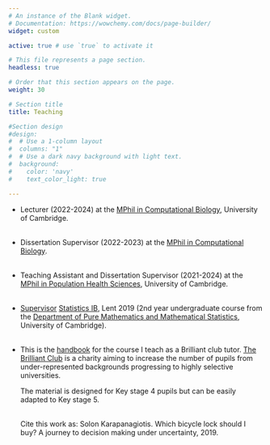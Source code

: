 ```yaml
--- 
# An instance of the Blank widget.
# Documentation: https://wowchemy.com/docs/page-builder/
widget: custom

active: true # use `true` to activate it 

# This file represents a page section.
headless: true

# Order that this section appears on the page.
weight: 30

# Section title
title: Teaching

#Section design
#design:
#  # Use a 1-column layout
#  columns: "1"
#  # Use a dark navy background with light text.
#  background:
#    color: 'navy'
#    text_color_light: true

---
```


- Lecturer (2022-2024) at the [MPhil in Computational Biology](https://www.postgraduate.study.cam.ac.uk/courses/directory/maammpcbi), University of Cambridge.
<br><br>

- Dissertation Supervisor (2022-2023) at the [MPhil in Computational Biology](https://www.postgraduate.study.cam.ac.uk/courses/directory/maammpcbi).
<br><br>

- Teaching Assistant and Dissertation Supervisor (2021-2024) at the [MPhil in Population Health Sciences](https://www.phs.masters.cam.ac.uk/), University of Cambridge.
<br><br>

- [Supervisor](https://www.maths.cam.ac.uk/undergrad/supervisions) 
[Statistics IB](https://www.dpmms.cam.ac.uk/study/IB/Statistics/), Lent 2019 (2nd year undergraduate course from the [Department of Pure Mathematics and Mathematical Statistics](https://www.dpmms.cam.ac.uk/about/), University of Cambridge). 
<br><br>

- This is the [handbook](/teaching/BrilliantClub_Handbook.pdf) for the course I teach as a Brilliant club tutor. [The Brilliant Club](https://thebrilliantclub.org/) is a charity aiming to increase the number of pupils from under-represented backgrounds progressing to highly selective universities. 
   
   The material is designed for Key stage 4 pupils but can be easily adapted to Key stage 5. <br><br>


   Cite this work as: Solon Karapanagiotis. Which bicycle lock should I buy? A journey to decision making under uncertainty, 2019.

<br><br>

